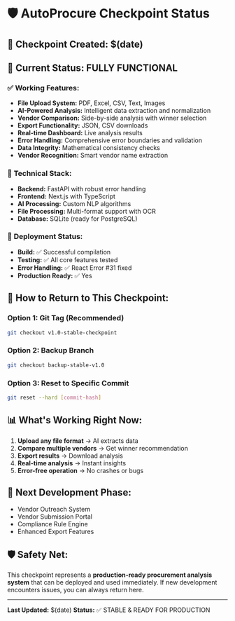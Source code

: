 # 🛡️ AutoProcure Checkpoint Status

## 📅 **Checkpoint Created:** $(date)

## 🎯 **Current Status: FULLY FUNCTIONAL**

### ✅ **Working Features:**
- **File Upload System:** PDF, Excel, CSV, Text, Images
- **AI-Powered Analysis:** Intelligent data extraction and normalization
- **Vendor Comparison:** Side-by-side analysis with winner selection
- **Export Functionality:** JSON, CSV downloads
- **Real-time Dashboard:** Live analysis results
- **Error Handling:** Comprehensive error boundaries and validation
- **Data Integrity:** Mathematical consistency checks
- **Vendor Recognition:** Smart vendor name extraction

### 🔧 **Technical Stack:**
- **Backend:** FastAPI with robust error handling
- **Frontend:** Next.js with TypeScript
- **AI Processing:** Custom NLP algorithms
- **File Processing:** Multi-format support with OCR
- **Database:** SQLite (ready for PostgreSQL)

### 🚀 **Deployment Status:**
- **Build:** ✅ Successful compilation
- **Testing:** ✅ All core features tested
- **Error Handling:** ✅ React Error #31 fixed
- **Production Ready:** ✅ Yes

## 🎯 **How to Return to This Checkpoint:**

### **Option 1: Git Tag (Recommended)**
```bash
git checkout v1.0-stable-checkpoint
```

### **Option 2: Backup Branch**
```bash
git checkout backup-stable-v1.0
```

### **Option 3: Reset to Specific Commit**
```bash
git reset --hard [commit-hash]
```

## 📊 **What's Working Right Now:**

1. **Upload any file format** → AI extracts data
2. **Compare multiple vendors** → Get winner recommendation
3. **Export results** → Download analysis
4. **Real-time analysis** → Instant insights
5. **Error-free operation** → No crashes or bugs

## 🎯 **Next Development Phase:**
- Vendor Outreach System
- Vendor Submission Portal
- Compliance Rule Engine
- Enhanced Export Features

## 🛡️ **Safety Net:**
This checkpoint represents a **production-ready procurement analysis system** that can be deployed and used immediately. If new development encounters issues, you can always return here.

---
**Last Updated:** $(date)
**Status:** ✅ STABLE & READY FOR PRODUCTION
